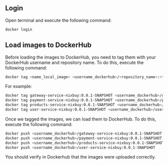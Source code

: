 ## Login
Open terminal and execute the following command:
```bash
docker login
```

## Load images to DockerHub
Before loading the images to DockerHub, you need to tag them with your DockerHub username and repository name. To do this, execute the following command:
```bash
docker tag <name_local_image> <username_dockerhub>/<repository_name>:<tag>
```
For example:
```bash
docker tag gateway-service-nixbuy:0.0.1-SNAPSHOT <username_dockerhub>/gateway-service-nixbuy:0.0.1-SNAPSHOT
docker tag payment-service-nixbuy:0.0.1-SNAPSHOT <username_dockerhub>/payment-service-nixbuy:0.0.1-SNAPSHOT
docker tag products-service-nixbuy:0.0.1-SNAPSHOT <username_dockerhub>/products-service-nixbuy:0.0.1-SNAPSHOT
docker tag user-service-nixbuy:0.0.1-SNAPSHOT <username_dockerhub>/user-service-nixbuy:0.0.1-SNAPSHOT
```

Once we tagged the images, we can load them to DockerHub. To do this, execute the following command:
```bash
docker push <username_dockerhub>/gateway-service-nixbuy:0.0.1-SNAPSHOT
docker push <username_dockerhub>/payment-service-nixbuy:0.0.1-SNAPSHOT
docker push <username_dockerhub>/products-service-nixbuy:0.0.1-SNAPSHOT
docker push <username_dockerhub>/user-service-nixbuy:0.0.1-SNAPSHOT
```

You should verify in Dockerhub that the images were uploaded correctly.
